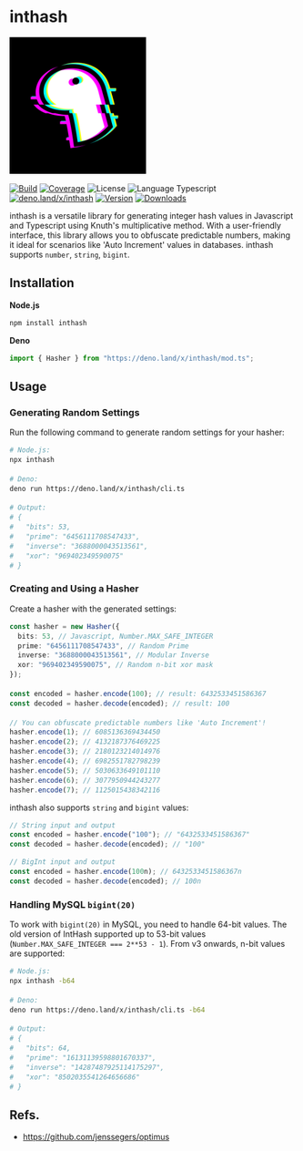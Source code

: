 # inthash

<a href="https://github.com/denostack"><img src="https://raw.githubusercontent.com/denostack/images/main/logo.svg" width="240" /></a>

<p>
  <a href="https://github.com/denostack/inthash/actions"><img alt="Build" src="https://img.shields.io/github/actions/workflow/status/denostack/inthash/ci.yml?branch=main&logo=github&style=flat-square" /></a>
  <a href="https://codecov.io/gh/denostack/inthash"><img alt="Coverage" src="https://img.shields.io/codecov/c/gh/denostack/inthash?style=flat-square" /></a>
  <img alt="License" src="https://img.shields.io/npm/l/inthash.svg?style=flat-square" />
  <img alt="Language Typescript" src="https://img.shields.io/badge/language-Typescript-007acc.svg?style=flat-square" />
  <br />
  <a href="https://deno.land/x/inthash"><img alt="deno.land/x/inthash" src="https://img.shields.io/badge/dynamic/json?url=https://api.github.com/repos/denostack/inthash/tags&query=$[0].name&display_name=tag&label=deno.land/x/inthash@&style=flat-square&logo=deno&labelColor=000&color=777" /></a>
  <a href="https://www.npmjs.com/package/inthash"><img alt="Version" src="https://img.shields.io/npm/v/inthash.svg?style=flat-square&logo=npm" /></a>
  <a href="https://npmcharts.com/compare/inthash?minimal=true"><img alt="Downloads" src="https://img.shields.io/npm/dt/inthash.svg?style=flat-square" /></a>
</p>

inthash is a versatile library for generating integer hash values in Javascript
and Typescript using Knuth's multiplicative method. With a user-friendly
interface, this library allows you to obfuscate predictable numbers, making it
ideal for scenarios like 'Auto Increment' values in databases. inthash supports
`number`, `string`, `bigint`.

## Installation

**Node.js**

```bash
npm install inthash
```

**Deno**

```ts
import { Hasher } from "https://deno.land/x/inthash/mod.ts";
```

## Usage

### Generating Random Settings

Run the following command to generate random settings for your hasher:

```bash
# Node.js:
npx inthash

# Deno:
deno run https://deno.land/x/inthash/cli.ts

# Output:
# {
#   "bits": 53,
#   "prime": "6456111708547433",
#   "inverse": "3688000043513561",
#   "xor": "969402349590075"
# }
```

### Creating and Using a Hasher

Create a hasher with the generated settings:

```ts
const hasher = new Hasher({
  bits: 53, // Javascript, Number.MAX_SAFE_INTEGER
  prime: "6456111708547433", // Random Prime
  inverse: "3688000043513561", // Modular Inverse
  xor: "969402349590075", // Random n-bit xor mask
});

const encoded = hasher.encode(100); // result: 6432533451586367
const decoded = hasher.decode(encoded); // result: 100

// You can obfuscate predictable numbers like 'Auto Increment'!
hasher.encode(1); // 6085136369434450
hasher.encode(2); // 4132187376469225
hasher.encode(3); // 2180123214014976
hasher.encode(4); // 6982551782798239
hasher.encode(5); // 5030633649101110
hasher.encode(6); // 3077950944243277
hasher.encode(7); // 1125015438342116
```

inthash also supports `string` and `bigint` values:

```ts
// String input and output
const encoded = hasher.encode("100"); // "6432533451586367"
const decoded = hasher.decode(encoded); // "100"
```

```ts
// BigInt input and output
const encoded = hasher.encode(100n); // 6432533451586367n
const decoded = hasher.decode(encoded); // 100n
```

### Handling MySQL `bigint(20)`

To work with `bigint(20)` in MySQL, you need to handle 64-bit values. The old
version of IntHash supported up to 53-bit values
(`Number.MAX_SAFE_INTEGER === 2**53 - 1`). From v3 onwards, n-bit values are
supported:

```bash
# Node.js:
npx inthash -b64

# Deno:
deno run https://deno.land/x/inthash/cli.ts -b64

# Output:
# {
#   "bits": 64,
#   "prime": "16131139598801670337",
#   "inverse": "14287487925114175297",
#   "xor": "8502035541264656686"
# }
```

## Refs.

- https://github.com/jenssegers/optimus
